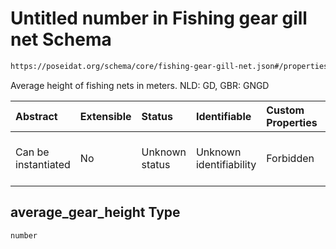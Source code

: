 # Untitled number in Fishing gear gill net Schema

```txt
https://poseidat.org/schema/core/fishing-gear-gill-net.json#/properties/average_gear_height
```

Average height of fishing nets in meters. NLD: GD, GBR: GNGD

| Abstract            | Extensible | Status         | Identifiable            | Custom Properties | Additional Properties | Access Restrictions | Defined In                                                                                    |
| :------------------ | :--------- | :------------- | :---------------------- | :---------------- | :-------------------- | :------------------ | :-------------------------------------------------------------------------------------------- |
| Can be instantiated | No         | Unknown status | Unknown identifiability | Forbidden         | Allowed               | none                | [fishing-gear-gill-net.json*](schemas/core/fishing-gear-gill-net.json "open original schema") |

## average_gear_height Type

`number`
